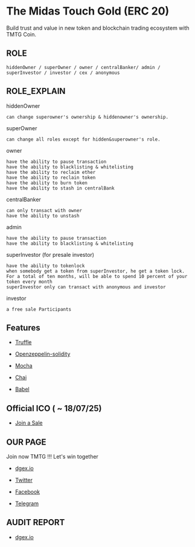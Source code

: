 # The Midas Touch Gold (ERC 20)
Build trust and value in new token and blockchain trading ecosystem with TMTG Coin.

## ROLE
```
hiddenOwner / superOwner / owner / centralBanker/ admin / superInvestor / investor / cex / anonymous
```
## ROLE_EXPLAIN


hiddenOwner
```
can change superowner's ownership & hiddenowner's ownership.
```

superOwner
```
can change all roles except for hidden&superowner's role. 
```

owner
```
have the ability to pause transaction 
have the ability to blacklisting & whitelisting
have the ability to reclaim ether
have the ability to reclain token
have the ability to burn token
have the ability to stash in centralBank
```

centralBanker
```
can only transact with owner
have the ability to unstash 
```

admin

```
have the ability to pause transaction
have the ability to blacklisting & whitelisting
```

superInvestor (for presale investor)

```
have the ability to tokenlock
when somebody get a token from superInvestor, he get a token lock.
For a total of ten months, will be able to spend 10 percent of your token every month
superInvestor only can transact with anonymous and investor
```

investor
```
a free sale Participants 
```

## Features 

* [Truffle](https://github.com/trufflesuite/truffle) 

* [Openzeppelin-solidity](https://github.com/OpenZeppelin/openzeppelin-solidity) 

* [Mocha](https://github.com/mochajs/mocha) 

* [Chai](https://github.com/chaijs/chai) 

* [Babel](https://github.com/babel/babel) 

## Official ICO ( ~ 18/07/25) 
* [Join a Sale](https://ico.dgex.io) 

## OUR PAGE
Join now TMTG !!! Let's win together

* [dgex.io](https://dgex.io) 

* [Twitter](https://twitter.com/tmtgdge)

* [Facebook](https://www.facebook.com/TheMidasTouchGold) 

* [Telegram](t.me/themidastoucgold) 


## AUDIT REPORT

* [dgex.io](https://dgex.io) 